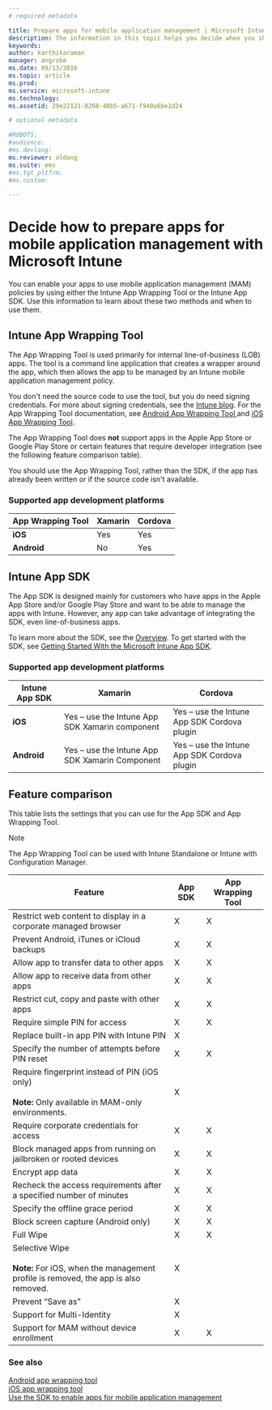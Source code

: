 ```yaml
---
# required metadata

title: Prepare apps for mobile application management | Microsoft Intune
description: The information in this topic helps you decide when you should use the App wrapping tool and the App SDK to enable your custom line of business apps to use the mobile app management policies.
keywords:
author: karthikaraman
manager: angrobe
ms.date: 09/13/2016
ms.topic: article
ms.prod:
ms.service: microsoft-intune
ms.technology:
ms.assetid: 29e22121-8268-48b5-a671-f940a6be1d24

# optional metadata

#ROBOTS:
#audience:
#ms.devlang:
ms.reviewer: oldang
ms.suite: ems
#ms.tgt_pltfrm:
#ms.custom:

---
```


# Decide how to prepare apps for mobile application management with Microsoft Intune
You can enable your apps to use mobile application management (MAM) policies by using either the Intune App Wrapping Tool or the Intune App SDK. Use this information to learn about these two methods and when to use them.

## Intune App Wrapping Tool
The App Wrapping Tool is used primarily for internal line-of-business (LOB) apps. The tool is a command line application that creates a wrapper around the app, which then allows the app to be managed by an Intune mobile application management policy. 

You don't need the source code to use the tool, but you do need signing credentials.  For more about signing credentials, see the [Intune blog](https://blogs.technet.microsoft.com/enterprisemobility/2015/02/25/how-to-obtain-the-prerequisites-for-the-intune-app-wrapping-tool-for-ios/). For the App Wrapping Tool documentation, see [Android App Wrapping Tool ](prepare-android-apps-for-mobile-application-management-with-the-microsoft-intune-app-wrapping-tool.md) and [iOS App Wrapping Tool](prepare-ios-apps-for-mobile-application-management-with-the-microsoft-intune-app-wrapping-tool.md).

The App Wrapping Tool does **not** support apps in the Apple App Store or Google Play Store or certain features that require developer integration (see the following feature comparison table).

You should use the App Wrapping Tool, rather than the SDK, if the  app has already been written or if the source code isn't available.


### Supported app development platforms

|**App Wrapping Tool** | **Xamarin** |**Cordova** |
|------|----|----|
|**iOS** |Yes|Yes|
|**Android**| No |Yes|

## Intune App SDK
The App SDK is designed mainly for customers who have apps in the Apple App Store and/or Google Play Store and want to be able to manage the apps with Intune. However, any app can take advantage of integrating the SDK, even line-of-business apps.

To learn more about the SDK, see the [Overview](/intune/develop/intune-app-sdk). To get started with the SDK, see [Getting Started With the Microsoft Intune App SDK](/intune/develop/intune-app-sdk-get-started).

### Supported app development platforms

|**Intune App SDK** |**Xamarin** |**Cordova**
|------|----|----|
|**iOS**|Yes – use the Intune App SDK Xamarin component|Yes – use the Intune App SDK Cordova plugin|
|**Android**| Yes – use the Intune App SDK Xamarin Component|Yes – use the Intune App SDK Cordova plugin|

## Feature comparison
This table lists the settings that you can use for the App SDK and App Wrapping Tool.

> [!NOTE]
> The App Wrapping Tool can be used with Intune Standalone or Intune with Configuration Manager.

|Feature|App SDK|App Wrapping Tool|
|-----------|---------------------|-----------|
|Restrict web content to display in a corporate managed browser|X|X|
|Prevent Android, iTunes or iCloud backups|X|X|
|Allow app to transfer data to other apps|X|X|
|Allow app to receive data from other apps|X|X|
|Restrict cut, copy and paste with other apps|X|X|
|Require simple PIN for access|X|X|
|Replace built-in app PIN with Intune PIN|X||
|Specify the number of attempts before PIN reset|X|X|
|Require fingerprint instead of PIN (iOS only)<br></br>**Note:** Only available in MAM-only environments.|X||
|Require corporate credentials for access|X|X|
|Block managed apps from running on jailbroken or rooted devices|X|X|
|Encrypt app data|X|X|
|Recheck the access requirements after a specified number of minutes|X|X|
|Specify the offline grace period|X|X|
|Block screen capture (Android only)|X|X|
|Full Wipe|X|X|
|Selective Wipe <br></br>**Note:** For iOS, when the management profile is removed, the app is also removed.|X||
|Prevent “Save as” |X||
|Support for Multi-Identity|X||
|Support for MAM without device enrollment|X|X|
### See also

[Android app wrapping tool](prepare-android-apps-for-mobile-application-management-with-the-microsoft-intune-app-wrapping-tool.md)</br>
[iOS app wrapping tool](prepare-ios-apps-for-mobile-application-management-with-the-microsoft-intune-app-wrapping-tool.md)</br>
[Use the SDK to enable apps for mobile application management](use-the-sdk-to-enable-apps-for-mobile-application-management.md)